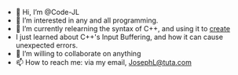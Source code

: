 - 👋 Hi, I’m @Code-JL
- 👀 I’m interested in any and all programming.
- 🌱 I’m currently relearning the syntax of C++, and using it to [create](https://github.com/Code-JL/Inventory-Manager)
- I just learned about C++'s Input Buffering, and how it can cause unexpected errors.
- 💞️ I’m willing to collaborate on anything
- 📫 How to reach me: via my email, JosephL@tuta.com

<!---
Code-JL/Code-JL is a ✨ special ✨ repository because its `README.md` (this file) appears on your GitHub profile.
You can click the Preview link to take a look at your changes.
--->
